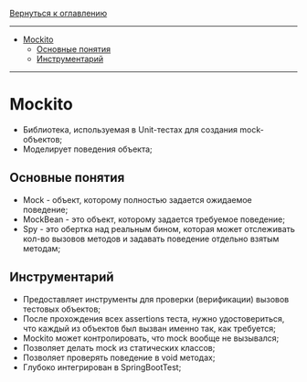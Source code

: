 [Вернуться к оглавлению](https://github.com/engine-it-in/different-level-task/blob/main/README.md)
***
* [Mockito](#mockito)
  * [Основные понятия](#основные-понятия)
  * [Инструментарий](#инструментарий)
***
  
# Mockito

* Библиотека, используемая в Unit-тестах для создания mock-объектов; 
* Моделирует поведения объекта;

## Основные понятия

* Mock - объект, которому полностью задается ожидаемое поведение;
* MockBean - это объект, которому задается требуемое поведение;
* Spy - это обертка над реальным бином, которая может отслеживать кол-во вызовов методов и задавать поведение
отдельно взятым методам;

## Инструментарий

* Предоставляет инструменты для проверки (верификации) вызовов тестовых объектов; 
* После прохождения всех assertions теста, нужно удостовериться, 
что каждый из объектов был вызван именно так, как требуется;
* Mockito может контролировать, что mock вообще не вызывался;
* Позволяет делать mock из статических классов;
* Позволяет проверять поведение в void методах; 
* Глубоко интегрирован в SpringBootTest; 

